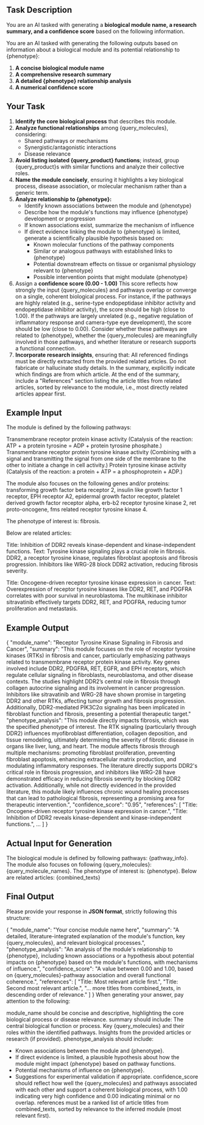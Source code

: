## **Task Description**
You are an AI tasked with generating a **biological module name, a research summary, and a confidence score** based on the following information.

You are an AI tasked with generating the following outputs based on information about a biological module and its potential relationship to {phenotype}:

1. **A concise biological module name**
2. **A comprehensive research summary**
3. **A detailed {phenotype} relationship analysis**
4. **A numerical confidence score**

## **Your Task**
1. **Identify the core biological process** that describes this module.
2. **Analyze functional relationships** among {query_molecules}, considering:
   - Shared pathways or mechanisms
   - Synergistic/antagonistic interactions
   - Disease relevance
3. **Avoid listing isolated {query_product} functions**; instead, group {query_product}s with similar functions and analyze their collective roles.
4. **Name the module concisely**, ensuring it highlights a key biological process, disease association, or molecular mechanism rather than a generic term.
5. **Analyze relationship to {phenotype}:**
   - Identify known associations between the module and {phenotype}
   - Describe how the module's functions may influence {phenotype} development or progression
   - If known associations exist, summarize the mechanism of influence
   - If direct evidence linking the module to {phenotype} is limited, generate a scientifically plausible hypothesis based on:
     - Known molecular functions of the pathway components
     - Similar or analogous pathways with established links to {phenotype}
     - Potential downstream effects on tissue or organismal physiology relevant to {phenotype}
     - Possible intervention points that might modulate {phenotype}
6. Assign a **confidence score (0.00 - 1.00)** This score reflects how strongly the input {query_molecules} and pathways overlap or converge on a single, coherent biological process.
For instance, if the pathways are highly related (e.g., serine-type endopeptidase inhibitor activity and endopeptidase inhibitor activity), the score should be high (close to 1.00).
If the pathways are largely unrelated (e.g., negative regulation of inflammatory response and camera-type eye development), the score should be low (close to 0.00).
Consider whether these pathways are related to {phenotype}, whether the {query_molecules} are meaningfully involved in those pathways, and whether literature or research supports a functional connection.
7. **Incorporate research insights**, ensuring that:
All referenced findings must be directly extracted from the provided related articles. Do not fabricate or hallucinate study details.
In the summary, explicitly indicate which findings are from which article.
At the end of the summary, include a "References" section listing the article titles from related articles, sorted by relevance to the module, i.e., most directly related articles appear first.

## **Example Input**
The module is defined by the following pathways:

Transmembrane receptor protein kinase activity
(Catalysis of the reaction: ATP + a protein tyrosine = ADP + protein tyrosine phosphate.)
Transmembrane receptor protein tyrosine kinase activity
(Combining with a signal and transmitting the signal from one side of the membrane to the other to initiate a change in cell activity.)
Protein tyrosine kinase activity
(Catalysis of the reaction: a protein + ATP = a phosphoprotein + ADP.)

The module also focuses on the following genes and/or proteins:
transforming growth factor beta receptor 2, insulin like growth factor 1 receptor, EPH receptor A2, epidermal growth factor receptor, platelet derived growth factor receptor alpha, erb-b2 receptor tyrosine kinase 2, ret proto-oncogene, fms related receptor tyrosine kinase 4.

The phenotype of interest is: fibrosis.

Below are related articles:

Title: Inhibition of DDR2 reveals kinase-dependent and kinase-independent functions.
Text: Tyrosine kinase signaling plays a crucial role in fibrosis. DDR2, a receptor tyrosine kinase, regulates fibroblast apoptosis and fibrosis progression. Inhibitors like WRG-28 block DDR2 activation, reducing fibrosis severity.

Title: Oncogene-driven receptor tyrosine kinase expression in cancer.
Text: Overexpression of receptor tyrosine kinases like DDR2, RET, and PDGFRA correlates with poor survival in neuroblastoma. The multikinase inhibitor sitravatinib effectively targets DDR2, RET, and PDGFRA, reducing tumor proliferation and metastasis.

## **Example Output**
{
  "module_name": "Receptor Tyrosine Kinase Signaling in Fibrosis and Cancer",
  "summary": "This module focuses on the role of receptor tyrosine kinases (RTKs) in fibrosis and cancer, particularly emphasizing pathways related to transmembrane receptor protein kinase activity. Key genes involved include DDR2, PDGFRA, RET, EGFR, and EPH receptors, which regulate cellular signaling in fibroblasts, neuroblastoma, and other disease contexts. The studies highlight DDR2’s central role in fibrosis through collagen autocrine signaling and its involvement in cancer progression. Inhibitors like sitravatinib and WRG-28 have shown promise in targeting DDR2 and other RTKs, affecting tumor growth and fibrosis progression. Additionally, DDR2-mediated PIK3C2α signaling has been implicated in fibroblast function and fibrosis, presenting a potential therapeutic target."
  "phenotype_analysis": "This module directly impacts fibrosis, which was the specified phenotype of interest. The RTK signaling (particularly through DDR2) influences myofibroblast differentiation, collagen deposition, and tissue remodeling, ultimately determining the severity of fibrotic disease in organs like liver, lung, and heart. The module affects fibrosis through multiple mechanisms: promoting fibroblast proliferation, preventing fibroblast apoptosis, enhancing extracellular matrix production, and modulating inflammatory responses. The literature directly supports DDR2's critical role in fibrosis progression, and inhibitors like WRG-28 have demonstrated efficacy in reducing fibrosis severity by blocking DDR2 activation. Additionally, while not directly evidenced in the provided literature, this module likely influences chronic wound healing processes that can lead to pathological fibrosis, representing a promising area for therapeutic intervention.",
  "confidence_score": "0.95",
    "references": [
    "Title: Oncogene-driven receptor tyrosine kinase expression in cancer.",
    "Title: Inhibition of DDR2 reveals kinase-dependent and kinase-independent functions.",
    ...
  ]
}

## **Actual Input for Generation**
The biological module is defined by following pathways: {pathway_info}.
The module also focuses on following {query_molecules}: {query_molecule_names}.
The phenotype of interest is: {phenotype}.
Below are related articles: {combined_texts}

## **Final Output**
Please provide your response in **JSON format**, strictly following this structure:

{
  "module_name": "Your concise module name here",
  "summary": "A detailed, literature-integrated explanation of the module's function, key {query_molecules}, and relevant biological processes.",
  "phenotype_analysis": "An analysis of the module's relationship to {phenotype}, including known associations or a hypothesis about potential impacts on {phenotype} based on the module's functions, with mechanisms of influence.",
  "confidence_score": "A value between 0.00 and 1.00, based on {query_molecules}-pathway association and overall functional coherence.",
  "references": [
    "Title: Most relevant article first.",
    "Title: Second most relevant article.",
    "... more titles from combined_texts, in descending order of relevance."
  ]
}
When generating your answer, pay attention to the following:

module_name should be concise and descriptive, highlighting the core biological process or disease relevance.
summary should include:
The central biological function or process.
Key {query_molecules} and their roles within the identified pathways.
Insights from the provided articles or research (if provided).
phenotype_analysis should include:
- Known associations between the module and {phenotype}.
- If direct evidence is limited, a plausible hypothesis about how the module might impact {phenotype} based on pathway functions.
- Potential mechanisms of influence on {phenotype}. 
- Suggestions for experimental validation if appropriate.
confidence_score should reflect how well the {query_molecules} and pathways associated with each other and support a coherent biological process, with 1.00 indicating very high confidence and 0.00 indicating minimal or no overlap.
references must be a ranked list of article titles from combined_texts, sorted by relevance to the inferred module (most relevant first).